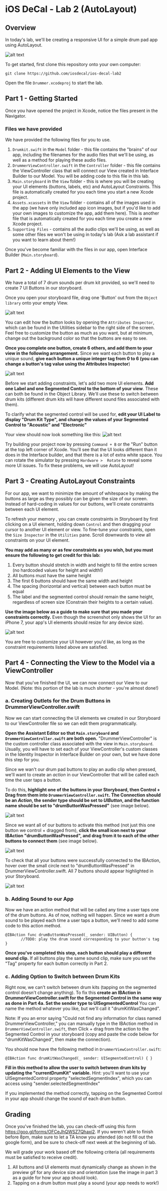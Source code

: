 # iOS DeCal - Lab 2 (AutoLayout) #

## Overview ##

In today's lab, we'll be creating a responsive UI for a simple drum pad app using AutoLayout. 

![alt text](/README-images/overview.gif)

To get started, first clone this repository onto your own computer:
	
	git clone https://github.com/iosdecal/ios-decal-lab2

Open the file `Drummer.xcodeproj` to start the lab.

## Part 1 - Getting Started ##
Once you have opened the project in Xcode, notice the files present in the Navigator.

### Files we have provided ###
We have provided the following files for you to use. 

1. `Drumkit.swift` in the `Model` folder - this file contains the "brains" of our app, including the filenames for the audio files that we'll be using, as well as a method for playing these audio files.
2. `DrummerViewController.swift` in the `Controller` folder - this file contains the ViewController class that will connect our View created in Interface Builder to our Model. You will be adding code to this file in this lab.
3. `Main.storyboard` in the `View` folder - this is where you will be creating your UI elements (buttons, labels, etc) and AutoLayout Constraints. This file is automatically created for you each time you start a new Xcode project.
4. `Assets.xcassets` in the `View` folder - contains all of the images used in the app (we have only included app icon images, but if you'd like to add your own images to customize the app, add them here). This is another file that is automatically created for you each time you create a new Xcode project.
5. `Supporting Files` - contains all the audio clips we'll be using, as well as some other files we won't be using in today's lab (Ask a lab assistant if you want to learn about them!)

Once you've become familiar with the files in our app, open Interface Builder (`Main.storyboard`). 

## Part 2 - Adding UI Elements to the View ##
We have a total of 7 drum sounds per drum kit provided, so we'll need to create 7 UI Buttons in our storyboard. 

Once you open your storyboard file, drag one 'Button' out from the `Object library` onto your empty View. 

![alt text](/README-images/part2-1.png)


You can edit how the button looks by opening the `Attributes Inspector`, which can be found in the Utilities sidebar to the right side of the screen. Feel free to customize the button as much as you want, but at minimum, change out the background color so that the buttons are easy to see. 

**Once you complete one button, create 6 others, and add them to your view in the following arrangement.** Since we want each button to play a unique sound, **give each button a unique integer tag from 0 to 6 (you can change a button's tag value using the Attributes Inspector**)

![alt text](/README-images/part2-2.png)


Before we start adding constraints, let's add two more UI elements.
**Add one Label and one Segmented Control to the bottom of your view**. These can both be found in the Object Library. We'll use these to switch between drum kits (different drum kits will have different sound files associated with them).

To clarify what the segmented control will be used for, **edit your UI Label to display "Drum Kit Type", and change the values of your Segmented Control to "Acoustic" and "Electronic"**

Your view should now look something like this: 
![alt text](/README-images/part2-3.png)


Try building your project now by pressing `Command + B` or the "Run" button at the top left corner of Xcode. You'll see that the UI looks different than it does in the Interface builder, and that there is a lot of extra white space. You can rotate the simulator by pressing `Hardware >  Rotate` to reveal some more UI issues. To fix these problems, we will use AutoLayout!

## Part 3 - Creating AutoLayout Constraints ##

For our app, we want to minimize the amount of whitespace by making the buttons as large as they possibly can be given the size of our screen. Instead of hard-coding in values for our buttons, we'll create constraints between each UI element. 

To refresh your memory , you can create constraints in Storyboard by first clicking on a UI element, holding down `Control` and then dragging your cursor to another UI element or view. To fine-tune your constraints, open the `Size Inspector` in the `Utilities` pane. Scroll downwards to view all constraints on your UI element.

**You may add as many or as few constraints as you wish, but you must ensure the following to get credit for this lab:**

1. Every button should stretch in width and height to fill the entire screen (no hardcoded values for height and width!)
2. All buttons must have the same height
3. The first 6 buttons should have the same width and height
4. The spacing (horizontal and vertical) between each button must be equal
5. The label and the segmented control should remain the same height, regardless of screen size (Constrain their heights to a certain value).

**Use the image below as a guide to make sure that you made your constraints correctly.** Even though the screenshot only shows the UI for an iPhone 7, your app's UI elements should resize for any device size).

![alt text](/README-images/endProduct.png)

You are free to customize your UI however you'd like, as long as the constraint requirements listed above are satisfied.

## Part 4 - Connecting the View to the Model via a ViewController ##

Now that you've finished the UI, we can now connect our View to our Model. (Note: this portion of the lab is much shorter - you're almost done!)

### a. Creating Outlets for the Drum Buttons in DrummerViewController.swift ###

Now we can start connecting the UI elements we created in our Storyboard to our ViewController file so we can edit them programmatically. 

**Open the Assistant Editor so that `Main.storyboard` and `DrummerViewController.swift` are both open.** "DrummerViewController" is the custom controller class associated with the view in `Main.storyboard`. Usually, you will have to set each of your ViewController's custom classes in the Identity Inspector in Interface Builder on your own, but we have done this step for you.

Since we wan't our drum pad buttons to play an audio clip when pressed, we'll want to create an *action* in our ViewController that will be called each time the user taps a button.

To do this, **highlight one of the buttons in your Storyboard, then Control + Drag from them into `DrummerViewController.swift`. The Connection should be an *Action*, the sender type should be set to *UIButton*, and the function name should be set to "drumButtonWasPressed"** (see image below).

![alt text](/README-images/part4-2.png)

Since we want all of our buttons to activate this method (not just this one button we control + dragged from), **click the small icon next to your IBAction "drumButtonWasPressed", and drag from it to each of the other buttons to connect them** (see image below).

![alt text](/README-images/corrected.png)

To check that all your buttons were successfully connected to the IBAction, hover over the small circle next to "drumButtonWasPressed" in DrummerViewController.swift. All 7 buttons should appear highlighted in your Storyboard.

![alt text](/README-images/part4-4.png)

### b. Adding Sound to our App ###

Now we have an action method that will be called any time a user taps one of the drum buttons. As of now, nothing will happen. Since we want a drum sound to be played each time a user taps a button, we'll need to add some code to this action method.

	@IBAction func drumButtonWasPressed(_ sender: UIButton) {
           //TODO: play the drum sound corresponding to your button's tag
    }

**Once you've completed this step, each button should play a different sound clip.** If all buttons play the same sound clip, make sure you set the "Tag" property for each button correctly in Part 2. 


### c. Adding Option to Switch between Drum Kits ###

Right now, we can't switch between drum kits (tapping on the segmented control doesn't change anything). To fix this **create an IBAction in DrummerViewController.swift for the Segmented Control in the same way as done in Part 4a. Set the sender type to UISegmentedControl** You can name the method whatever you like, but we'll call it "drumKitWasChanged".

Note: If you an error saying "Could not find any information for class named DrummerViewController," you can manually type in the IBAction method in `DrummerViewController.swift`, then Click + drag from the action to the Segmented Control in your storyboard (copy and paste the code below for "drumKitWasChanged", then make the connection).


You should now have the following method in `DrummerViewController.swift`: 

    @IBAction func drumKitWasChanged(_ sender: UISegmentedControl) { }

**Fill in this method to allow the user to switch between drum kits by updating the "currentDrumKit" variable.** Hint: you'll want to use your UISegmentedControl property "selectedSegmentIndex", which you can access using "sender.selectedSegmentIndex"

If you implemented the method correctly, tapping on the Segmented Control in your app should change the sound of each drum button.

## Grading ##

Once you've finished the lab, you can check-off using this form https://goo.gl/forms/OFCeJhQWSZ7Qhaxi2. If you weren't able to finish before 8pm, make sure to let a TA know you attended (do not fill out the google form), and be sure to check-off next week at the beginning of lab.

We will grade your work based off the following criteria (all requirements must be satisfied to receive credit).

1. All buttons and UI elements must dynamically change as shown in the preview gif for any device size and orientation (use the image in part 3 as a guide for how your app should look).
2. Tapping on a drum button must play a sound (your app needs to work!)

